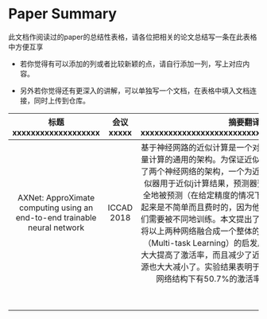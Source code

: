 # Paper Summary

此文档作阅读过的paper的总结性表格，请各位把相关的论文总结写一条在此表格中方便互享

- 若你觉得有可以添加的列或者比较新颖的点，请自行添加一列，写上对应内容。

- 另外若你觉得还有更深入的讲解，可以单独写一个文档，在表格中填入文档连接，同时上传到仓库。

|                   标题xxxxxxxxxxxxxxxxxxx                    | 会议xxxxx  |    摘要翻译xxxxxxxxxxxxxxxxxxxxxxxxxxxxxxxxxxxxxxxxxxxxx     | 目标xxxx |             算法/实现方式xxxxxxxxxxxxxxxxxxxxxx              |                控制机制xxxxxxxxxxxxxxxxxxxxxx                |                  效果xxxxxxxxxxxxxxxxxxxxxx                  | 其他xxxxxxxxxxxxxxxxxxxxxx |              详细文档链接xxxxxxxxxxxxxxxxxxxxxx              |
| :----------------------------------------------------------: | :--------: | :----------------------------------------------------------: | :------: | :----------------------------------------------------------: | :----------------------------------------------------------: | :----------------------------------------------------------: | :------------------------: | :----------------------------------------------------------: |
| AXNet: ApproXimate computing using an end-to-end trainable neural network | ICCAD 2018 | 基于神经网路的近似计算是一个对容错性很高的应用节省大量计算的通用的架构。为保证近似的精度，现有的工作采用了两个神经网络的架构，一个为近似器，一个为预测器。近似器用于近似j计算结果，预测器预测给定数据是否能够安全地被预测（在给定精度的情况下）。但是将两个网络结合起来是不简单而且费时的，因为他们有不同的目标函数，他们需要被不同地训练。本文提出了一种新的网络架构AXNet将以上两种网络融合成一个整体的网络。在受到多任务学习（Multi-task Learning）的启发后设计的AXNet网络模型大大提高了激活率，而且减少了近似的误差。用于训练的资源也大大减小了。实验结果表明于前人的工作进行对比，此网络结构下有50.7%的激活率和训练时间被减少了 | 近似计算 | 设计一个可端到端训练的approximator和predictor结合的网络。具体方法是在predictor和approximator的每一层之间加入一个标量的对应元素的乘法算子，这样后向传播梯度的时候可以响应调整predictor的参数 | 在approximator的每一层和predictor的输出进行对于元素相乘。是用scalar product来控制。 | 预测准确率提高了，而且对于预测样本的近似误差更小（详见链接） |                            | <https://github.com/acada-sjtu/EdgeTraining/blob/master/Doc/Weekly-Report/PaperReadingNotes/AXNet%20ApproXimate%20computing%20using%20an%20end-to-end%20trainable%20neural%20network.md> |
|                                                              |            |                                                              |          |                                                              |                                                              |                                                              |                            |                                                              |
|                                                              |            |                                                              |          |                                                              |                                                              |                                                              |                            |                                                              |
|                                                              |            |                                                              |          |                                                              |                                                              |                                                              |                            |                                                              |
|                                                              |            |                                                              |          |                                                              |                                                              |                                                              |                            |                                                              |
|                                                              |            |                                                              |          |                                                              |                                                              |                                                              |                            |                                                              |
|                                                              |            |                                                              |          |                                                              |                                                              |                                                              |                            |                                                              |
|                                                              |            |                                                              |          |                                                              |                                                              |                                                              |                            |                                                              |
|                                                              |            |                                                              |          |                                                              |                                                              |                                                              |                            |                                                              |




